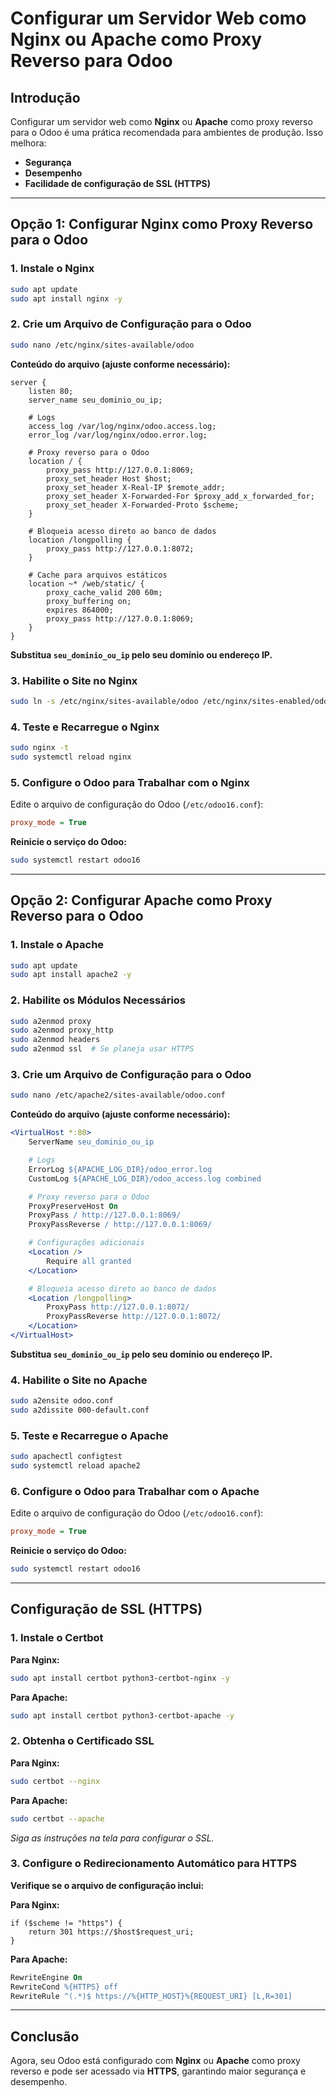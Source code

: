 # Configurar um Servidor Web como Nginx ou Apache como Proxy Reverso para Odoo

## **Introdução**
Configurar um servidor web como **Nginx** ou **Apache** como proxy reverso para o Odoo é uma prática recomendada para ambientes de produção. Isso melhora:
- **Segurança**
- **Desempenho**
- **Facilidade de configuração de SSL (HTTPS)**

---

## **Opção 1: Configurar Nginx como Proxy Reverso para o Odoo**

### **1. Instale o Nginx**
```bash
sudo apt update
sudo apt install nginx -y
```

### **2. Crie um Arquivo de Configuração para o Odoo**
```bash
sudo nano /etc/nginx/sites-available/odoo
```

**Conteúdo do arquivo (ajuste conforme necessário):**
```nginx
server {
    listen 80;
    server_name seu_dominio_ou_ip;

    # Logs
    access_log /var/log/nginx/odoo.access.log;
    error_log /var/log/nginx/odoo.error.log;

    # Proxy reverso para o Odoo
    location / {
        proxy_pass http://127.0.0.1:8069;
        proxy_set_header Host $host;
        proxy_set_header X-Real-IP $remote_addr;
        proxy_set_header X-Forwarded-For $proxy_add_x_forwarded_for;
        proxy_set_header X-Forwarded-Proto $scheme;
    }

    # Bloqueia acesso direto ao banco de dados
    location /longpolling {
        proxy_pass http://127.0.0.1:8072;
    }

    # Cache para arquivos estáticos
    location ~* /web/static/ {
        proxy_cache_valid 200 60m;
        proxy_buffering on;
        expires 864000;
        proxy_pass http://127.0.0.1:8069;
    }
}
```
**Substitua `seu_dominio_ou_ip` pelo seu domínio ou endereço IP.**

### **3. Habilite o Site no Nginx**
```bash
sudo ln -s /etc/nginx/sites-available/odoo /etc/nginx/sites-enabled/odoo
```

### **4. Teste e Recarregue o Nginx**
```bash
sudo nginx -t
sudo systemctl reload nginx
```

### **5. Configure o Odoo para Trabalhar com o Nginx**
Edite o arquivo de configuração do Odoo (`/etc/odoo16.conf`):
```ini
proxy_mode = True
```
**Reinicie o serviço do Odoo:**
```bash
sudo systemctl restart odoo16
```

---

## **Opção 2: Configurar Apache como Proxy Reverso para o Odoo**

### **1. Instale o Apache**
```bash
sudo apt update
sudo apt install apache2 -y
```

### **2. Habilite os Módulos Necessários**
```bash
sudo a2enmod proxy
sudo a2enmod proxy_http
sudo a2enmod headers
sudo a2enmod ssl  # Se planeja usar HTTPS
```

### **3. Crie um Arquivo de Configuração para o Odoo**
```bash
sudo nano /etc/apache2/sites-available/odoo.conf
```

**Conteúdo do arquivo (ajuste conforme necessário):**
```apache
<VirtualHost *:80>
    ServerName seu_dominio_ou_ip

    # Logs
    ErrorLog ${APACHE_LOG_DIR}/odoo_error.log
    CustomLog ${APACHE_LOG_DIR}/odoo_access.log combined

    # Proxy reverso para o Odoo
    ProxyPreserveHost On
    ProxyPass / http://127.0.0.1:8069/
    ProxyPassReverse / http://127.0.0.1:8069/

    # Configurações adicionais
    <Location />
        Require all granted
    </Location>

    # Bloqueia acesso direto ao banco de dados
    <Location /longpolling>
        ProxyPass http://127.0.0.1:8072/
        ProxyPassReverse http://127.0.0.1:8072/
    </Location>
</VirtualHost>
```
**Substitua `seu_dominio_ou_ip` pelo seu domínio ou endereço IP.**

### **4. Habilite o Site no Apache**
```bash
sudo a2ensite odoo.conf
sudo a2dissite 000-default.conf
```

### **5. Teste e Recarregue o Apache**
```bash
sudo apachectl configtest
sudo systemctl reload apache2
```

### **6. Configure o Odoo para Trabalhar com o Apache**
Edite o arquivo de configuração do Odoo (`/etc/odoo16.conf`):
```ini
proxy_mode = True
```
**Reinicie o serviço do Odoo:**
```bash
sudo systemctl restart odoo16
```

---

## **Configuração de SSL (HTTPS)**

### **1. Instale o Certbot**
**Para Nginx:**
```bash
sudo apt install certbot python3-certbot-nginx -y
```
**Para Apache:**
```bash
sudo apt install certbot python3-certbot-apache -y
```

### **2. Obtenha o Certificado SSL**
**Para Nginx:**
```bash
sudo certbot --nginx
```
**Para Apache:**
```bash
sudo certbot --apache
```
*Siga as instruções na tela para configurar o SSL.*

### **3. Configure o Redirecionamento Automático para HTTPS**
**Verifique se o arquivo de configuração inclui:**

**Para Nginx:**
```nginx
if ($scheme != "https") {
    return 301 https://$host$request_uri;
}
```

**Para Apache:**
```apache
RewriteEngine On
RewriteCond %{HTTPS} off
RewriteRule ^(.*)$ https://%{HTTP_HOST}%{REQUEST_URI} [L,R=301]
```

---

## **Conclusão**
Agora, seu Odoo está configurado com **Nginx** ou **Apache** como proxy reverso e pode ser acessado via **HTTPS**, garantindo maior segurança e desempenho.
